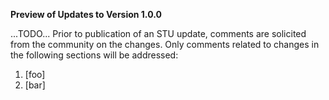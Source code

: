 <div class="note-to-balloters" markdown="1">

**Preview of Updates to Version 1.0.0**

...TODO... Prior to publication of an STU update, comments are solicited from the community on the changes. Only comments related to changes in the following sections will be addressed:

1. [foo]
2. [bar]
  
</div><!-- note-to-balloters -->
